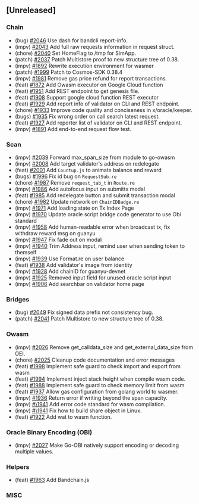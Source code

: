 <!--
(feat): New feature
(impv): Improvement / Enhancement
(docs): Documentation
(bugs): Bug fixes
(chore): Chore/cleanup work
-->

## [Unreleased]

### Chain

- (bug) [\#2046](https://github.com/bandprotocol/bandchain/pull/2043) Use dash for bandcli report-info.
- (impv) [\#2043](https://github.com/bandprotocol/bandchain/pull/2043) Add full raw requests information in request struct.
- (chore) [\#2040](https://github.com/bandprotocol/bandchain/pull/2040) Set HomeFlag to /tmp for SimApp.
- (patch) [\#2037](https://github.com/bandprotocol/bandchain/pull/2037) Patch Multistore proof to new structure tree of 0.38.
- (impv) [\#1892](https://github.com/bandprotocol/bandchain/pull/1892) Rewrite execution environment for wasmer
- (patch) [\#1999](https://github.com/bandprotocol/bandchain/pull/1999) Patch to Cosmos-SDK 0.38.4
- (impv) [\#1981](https://github.com/bandprotocol/bandchain/pull/1981) Remove gas price refund for report transactions.
- (feat) [\#1872](https://github.com/bandprotocol/bandchain/pull/1872) Add Owasm executor on Google Cloud function
- (feat) [\#1951](https://github.com/bandprotocol/bandchain/pull/1951) Add REST endpoint to get genesis file.
- (feat) [\#1908](https://github.com/bandprotocol/bandchain/pull/1908) Support google cloud function REST executor
- (feat) [\#1929](https://github.com/bandprotocol/bandchain/pull/1929) Add report info of validator on CLI and REST endpoint.
- (chore) [\#1933](https://github.com/bandprotocol/bandchain/pull/1933) Improve code quality and conciseness in x/oracle/keeper.
- (bugs) [\#1935](https://github.com/bandprotocol/bandchain/pull/1935) Fix wrong order on call search latest request.
- (feat) [\#1927](https://github.com/bandprotocol/bandchain/pull/1927) Add reporter list of validator on CLI and REST endpoint.
- (impv) [\#1891](https://github.com/bandprotocol/bandchain/pull/1891) Add end-to-end request flow test.

### Scan

- (impv) [\#2039](https://github.com/bandprotocol/bandchain/pull/2039) Forward max_span_size from module to go-owasm
- (impv) [\#2008](https://github.com/bandprotocol/bandchain/pull/2008) Add target validator's address on redelegate
- (feat) [\#2001](https://github.com/bandprotocol/bandchain/pull/2001) Add `Countup.js` to animate balance and reward
- (bugs) [\#1996](https://github.com/bandprotocol/bandchain/pull/1996) Fix id bug on `RequestSub.re`
- (chore) [\#1987](https://github.com/bandprotocol/bandchain/pull/1987) Remove `request_tab_t` in `Route.re`
- (impv) [\#1986](https://github.com/bandprotocol/bandchain/pull/1986) Add autofocus input on submittx modal
- (feat) [\#1985](https://github.com/bandprotocol/bandchain/pull/1985) Add redelegate button and submit transaction modal
- (chore) [\#1982](https://github.com/bandprotocol/bandchain/pull/1982) Update network on `ChainIDBadge.re`
- (impv) [\#1971](https://github.com/bandprotocol/bandchain/pull/1971) Add loading state on Tx Index Page
- (impv) [\#1970](https://github.com/bandprotocol/bandchain/pull/1970) Update oracle script bridge code generator to use Obi standard
- (impv) [\#1958](https://github.com/bandprotocol/bandchain/pull/1958) Add human-readable error when broadcast tx, fix withdraw reward msg on guanyu
- (impv) [\#1947](https://github.com/bandprotocol/bandchain/pull/1947) Fix fade out on modal
- (impv) [\#1940](https://github.com/bandprotocol/bandchain/pull/1940) Trim Address input, remind user when sending token to themself
- (impv) [\#1939](https://github.com/bandprotocol/bandchain/pull/1939) Use Format.re on user balance
- (feat) [\#1938](https://github.com/bandprotocol/bandchain/pull/1938) Add validator's image from identity
- (impv) [\#1928](https://github.com/bandprotocol/bandchain/pull/1928) Add chainID for guanyu-devnet
- (impv) [\#1925](https://github.com/bandprotocol/bandchain/pull/1925) Removed input field for unused oracle script input
- (impv) [\#1906](https://github.com/bandprotocol/bandchain/pull/1906/files) Add searchbar on validator home page

### Bridges

- (bug) [\#2049](https://github.com/bandprotocol/bandchain/pull/2049) Fix signed data prefix not consistency bug.
- (patch) [\#2041](https://github.com/bandprotocol/bandchain/pull/2041) Patch Multistore to new structure tree of 0.38.

### Owasm

- (impv) [\#2026](https://github.com/bandprotocol/bandchain/pull/2026) Remove get_calldata_size and get_external_data_size from OEI.
- (chore) [\#2025](https://github.com/bandprotocol/bandchain/pull/2025) Cleanup code documentation and error messages
- (feat) [\#1998](https://github.com/bandprotocol/bandchain/pull/1998) Implement safe guard to check import and export from wasm
- (feat) [\#1994](https://github.com/bandprotocol/bandchain/pull/1994) Implement inject stack height when compile wasm code.
- (feat) [\#1988](https://github.com/bandprotocol/bandchain/pull/1988) Implement safe guard to check memory limit from wasm
- (feat) [\#1937](https://github.com/bandprotocol/bandchain/pull/1937) Allow gas configuration from golang world to wasmer.
- (impv) [\#1936](https://github.com/bandprotocol/bandchain/pull/1936) Return error if writing beyond the span capacity.
- (impv) [#\1941](https://github.com/bandprotocol/bandchain/pull/1941) Add error code standard for wasm compilation.
- (impv) [#\1941](https://github.com/bandprotocol/bandchain/pull/1941) Fix how to build share object in Linux.
- (feat) [\#1922](https://github.com/bandprotocol/bandchain/pull/1922) Add wat to wasm function.

### Oracle Binary Encoding (OBI)

- (impv) [\#2027](https://github.com/bandprotocol/bandchain/pull/2027) Make Go-OBI natively support encoding or decoding multiple values.

### Helpers

- (feat) [\#1963](https://github.com/bandprotocol/bandchain/pull/1963) Add Bandchain.js

### MISC
